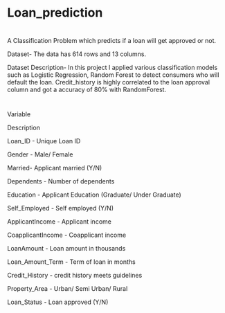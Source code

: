 # Loan_prediction
#
A Classification Problem which predicts if a loan will get approved or not.

Dataset- The data has 614 rows and 13 columns.

Dataset Description- In this project I applied various classification models such as Logistic Regression, Random Forest to detect consumers who will default the loan.                      Credit_history is highly correlated to the loan approval column and got a accuracy of 80% with RandomForest.

#
Variable

Description

Loan_ID - Unique Loan ID

Gender - Male/ Female

Married- Applicant married (Y/N)

Dependents - Number of dependents

Education - Applicant Education (Graduate/ Under Graduate)

Self_Employed - Self employed (Y/N)

ApplicantIncome - Applicant income

CoapplicantIncome - Coapplicant income

LoanAmount - Loan amount in thousands

Loan_Amount_Term - Term of loan in months

Credit_History - credit history meets guidelines

Property_Area - Urban/ Semi Urban/ Rural

Loan_Status - Loan approved (Y/N)
